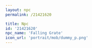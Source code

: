 ```yaml
---
layout: npc
permalink: /21421620

title: Npc
id: '21421620'
npc_name: 'Falling Grate'
icon_url: 'portrait/mob/dummy_p.png'
---
```

